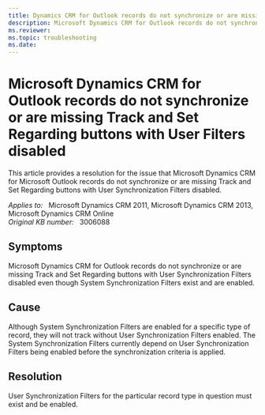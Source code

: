 ```yaml
---
title: Dynamics CRM for Outlook records do not synchronize or are missing Track and Set Regarding buttons
description: Microsoft Dynamics CRM for Outlook records do not synchronize or are missing Track and Set Regarding buttons with User Filters disabled. Provides a resolution.
ms.reviewer: 
ms.topic: troubleshooting
ms.date: 
---
```

# Microsoft Dynamics CRM for Outlook records do not synchronize or are missing Track and Set Regarding buttons with User Filters disabled

This article provides a resolution for the issue that Microsoft Dynamics CRM for Microsoft Outlook records do not synchronize or are missing Track and Set Regarding buttons with User Synchronization Filters disabled.

_Applies to:_ &nbsp; Microsoft Dynamics CRM 2011, Microsoft Dynamics CRM 2013, Microsoft Dynamics CRM Online  
_Original KB number:_ &nbsp; 3006088

## Symptoms

Microsoft Dynamics CRM for Outlook records do not synchronize or are missing Track and Set Regarding buttons with User Synchronization Filters disabled even though System Synchronization Filters exist and are enabled.

## Cause

Although System Synchronization Filters are enabled for a specific type of record, they will not track without User Synchronization Filters enabled. The System Synchronization Filters currently depend on User Synchronization Filters being enabled before the synchronization criteria is applied.

## Resolution

User Synchronization Filters for the particular record type in question must exist and be enabled.
